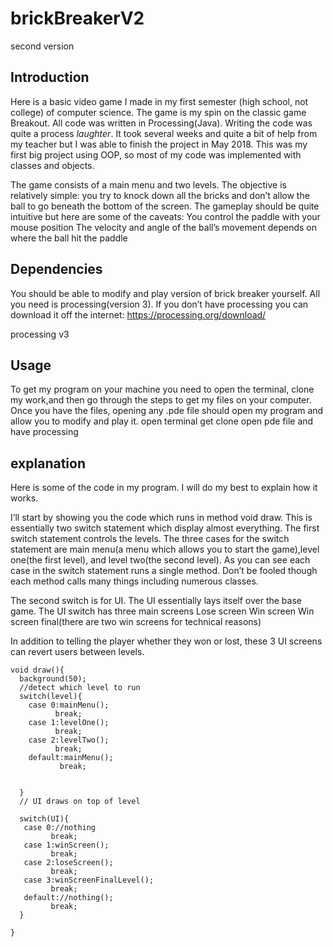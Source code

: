 # brickBreakerV2
second version

## Introduction
Here is a basic video game I made in my first semester (high school, not college) of computer science. The game is my spin on the classic game Breakout. All code was written in Processing(Java). Writing the code was quite a process *laughter*. It took several weeks and quite a bit of help from my teacher but I was able to finish the project in May 2018. This was my first big project using OOP, so most of my code was implemented with classes and objects.

The game consists of a main menu and two levels. The objective is relatively simple: you try to knock down all the bricks and don’t allow the ball to go beneath the bottom of the screen. The gameplay should be quite intuitive but here are some of the caveats:
You control the paddle with your mouse position
The velocity and angle of the ball’s movement depends on where the ball hit the paddle





## Dependencies
You should be able to modify and play version of brick breaker yourself. All you need is processing(version 3). If you don’t have processing you can download it off the internet:
https://processing.org/download/



processing v3


## Usage
To get my program on your machine you need to open the terminal, clone my work,and then go through the steps to get my files on your computer. Once you have the files, opening any .pde file should open my program and allow you to modify and play it.
open terminal
get clone
open pde file and have processing

## explanation

Here is some of the code in my program. I will do my best to explain how it works.

I’ll start by showing you the code which runs in method void draw. This is essentially two switch statement which display almost everything. The first switch statement controls the levels. The three cases for the switch statement are main menu(a menu which allows you to start the game),level one(the first level), and level two(the second level). As you can see each case in the switch statement runs a single method. Don’t be fooled though each method calls many things including numerous classes. 

The second switch is for UI. The UI essentially lays itself over the base game. The UI switch has three main screens
Lose screen
Win screen
Win screen final(there are two win screens for technical reasons)

In addition to telling the player whether they won or lost, these 3 UI screens can revert users between levels.

```processing
void draw(){  
  background(50);
  //detect which level to run
  switch(level){
    case 0:mainMenu();
          break;
    case 1:levelOne();
          break;
    case 2:levelTwo(); 
          break;
    default:mainMenu();
           break;
          
    
  }
  // UI draws on top of level
  
  switch(UI){
   case 0://nothing
         break;
   case 1:winScreen();
         break;
   case 2:loseScreen();
         break;
   case 3:winScreenFinalLevel();
         break;
   default://nothing();
         break;
  }

}

```


